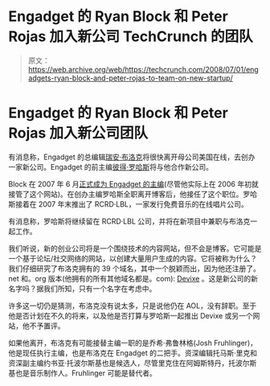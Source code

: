 # Engadget 的 Ryan Block 和 Peter Rojas 加入新公司 TechCrunch 的团队

> 原文：<https://web.archive.org/web/https://techcrunch.com/2008/07/01/engadgets-ryan-block-and-peter-rojas-to-team-on-new-startup/>

# Engadget 的 Ryan Block 和 Peter Rojas 加入新公司团队

有消息称，Engadget 的总编辑[瑞安·布洛克](https://web.archive.org/web/20230213182711/http://www.crunchbase.com/person/ryan-block)将很快离开母公司美国在线，去创办一家新公司。Engadget 的前主编[彼得·罗哈斯](https://web.archive.org/web/20230213182711/http://www.crunchbase.com/person/peter-rojas)将与他合作新公司。

Block 在 2007 年 6 月[正式成为 Engadget 的主编](https://web.archive.org/web/20230213182711/http://www.ryanblock.com/2007/06/my-new-role-at-engadget-editor-in-chief/)(尽管他实际上在 2006 年初就接管了这个网站)。在创办主编罗哈斯全职离开博客后，他接任了这个职位。罗哈斯接着在 2007 年末推出了 RCRD·LBL，一家发行免费音乐的在线唱片公司。

有消息称，罗哈斯将继续留在 RCRD·LBL 公司，并将在新项目中兼职与布洛克一起工作。

我们听说，新的创业公司将是一个围绕技术的内容网站，但不会是博客。它可能是一个基于论坛/社交网络的网站，以创建大量用户生成的内容。它将被称为什么？我们仔细研究了布洛克拥有的 39 个域名，其中一个脱颖而出，因为他还注册了。net 和。org 版本(他拥有的所有其他域名都是。com): [Devixe](https://web.archive.org/web/20230213182711/http://www.devixe.com/) 。这是新公司的新名字吗？据我们所知，只有一个名字在考虑中。

许多这一切仍是猜测，布洛克没有说太多，只是说他仍在 AOL，没有辞职。至于他是否计划在不久的将来，以及他是否打算与罗哈斯一起推出 Devixe 或另一个网站，他不予置评。

如果他离开，布洛克有可能接替主编一职的是乔希·弗鲁林格(Josh Fruhlinger)，他是现任执行主编，也是布洛克在 Engadget 的二把手。资深编辑托马斯·里克和资深副主编约书亚·托波尔斯基也是候选人，尽管里克住在阿姆斯特丹，托波尔斯基也是音乐制作人。Fruhlinger 可能是替代者。